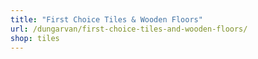 ```yaml
---
title: "First Choice Tiles & Wooden Floors"
url: /dungarvan/first-choice-tiles-and-wooden-floors/
shop: tiles
---
```

